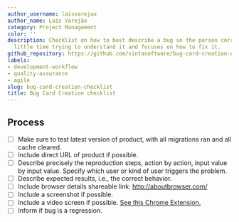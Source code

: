 ```yaml
---
author_username: laisvarejao
author_name: Lais Varejão
category: Project Management
color: ''
description: Checklist on how to best describe a bug so the person correcting loses
  little time trying to understand it and focuses on how to fix it.
github_repository: https://github.com/vintasoftware/bug-card-creation-checklist
labels:
- development-workflow
- quality-assurance
- agile
slug: bug-card-creation-checklist
title: Bug Card Creation checklist
---
```

## Process
- [ ] Make sure to test latest version of product, with all migrations ran and all cache cleared.
- [ ] Include direct URL of product if possible.
- [ ] Describe precisely the reproduction steps, action by action, input value by input value. Specify which user or kind of user triggers the problem.
- [ ] Describe expected results, i.e., the correct behavior.
- [ ] Include browser details shareable link: http://aboutbrowser.com/
- [ ] Include a screenshot if possible.
- [ ] Include a video screen if possible. [See this Chrome Extension.](https://chrome.google.com/webstore/detail/screencastify-screen-vide/mmeijimgabbpbgpdklnllpncmdofkcpn?hl=en)
- [ ] Inform if bug is a regression.
